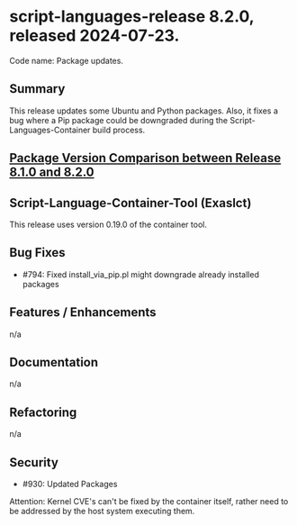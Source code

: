 # script-languages-release 8.2.0, released 2024-07-23.

Code name: Package updates.

## Summary

This release updates some Ubuntu and Python packages. Also, it fixes a bug where a Pip package could be downgraded during the Script-Languages-Container build process.

## [Package Version Comparison between Release 8.1.0 and 8.2.0](package_diffs/8.2.0/README.md)

## Script-Language-Container-Tool (Exaslct)

This release uses version 0.19.0 of the container tool. 

## Bug Fixes

- #794: Fixed install_via_pip.pl might downgrade already installed packages

## Features / Enhancements

n/a

## Documentation

n/a

## Refactoring

n/a

## Security

 - #930: Updated Packages 

Attention: Kernel CVE's can't be fixed by the container itself, rather need to be addressed by the host system executing them.
